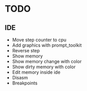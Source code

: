 # TODO

## IDE
- Move step counter to cpu
- Add graphics with prompt_toolkit
- Reverse step
- Show memory
- Show memory change with color
- Show dirty memory with color
- Edit memory inside ide
- Disasm
- Breakpoints

